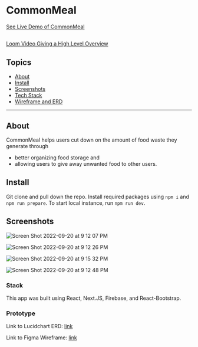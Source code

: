 # CommonMeal

[See Live Demo of CommonMeal](https://common-meal.netlify.app/)

##

[Loom Video Giving a High Level Overview](https://www.loom.com/share/ac9fe6f300614a9b853d047103b33d25)

## Topics
- [About](#about)
- [Install](#install)
- [Screenshots](#screenshots)
- [Tech Stack](#stack)
- [Wireframe and ERD](#prototype)
___
## About
CommonMeal helps users cut down on the amount of food waste they generate through 
- better organizing food storage and 
- allowing users to give away unwanted food to other users.

## Install
 Git clone and pull down the repo. Install required packages using ```npm i``` and ```npm run prepare```. To start local instance, run ```npm run dev```.

## Screenshots

![Screen Shot 2022-09-20 at 9 12 07 PM](https://user-images.githubusercontent.com/24661749/192073539-00fe4d0e-160b-4b8b-bdb4-54eb7545ca17.png)

![Screen Shot 2022-09-20 at 9 12 26 PM](https://user-images.githubusercontent.com/24661749/192073547-b4b7efc5-a17a-4340-a5f4-eaf543e65698.png)

![Screen Shot 2022-09-20 at 9 15 32 PM](https://user-images.githubusercontent.com/24661749/192073561-055e78a6-bef1-42e8-bdf4-19b89da0b5fd.png)

![Screen Shot 2022-09-20 at 9 12 48 PM](https://user-images.githubusercontent.com/24661749/192073550-c6b9af2e-c360-4e8c-995f-661dc25bcc1b.png)

### Stack
This app was built using React, Next.JS, Firebase, and React-Bootstrap. 

### Prototype

Link to Lucidchart ERD: [link](https://lucid.app/lucidchart/09b6388f-4f8e-45fe-a91c-01883cbcf48d/edit?viewport_loc=-19%2C-103%2C1933%2C1129%2C0_0&invitationId=inv_8fa9d748-3f2d-4952-9dde-4edd0a9b1e2f#)

Link to Figma Wireframe: [link](https://www.figma.com/file/2l6zVL3Ey8xSb0QFatbIVv/FE-Capstone-Wireframe?node-id=0%3A1)
